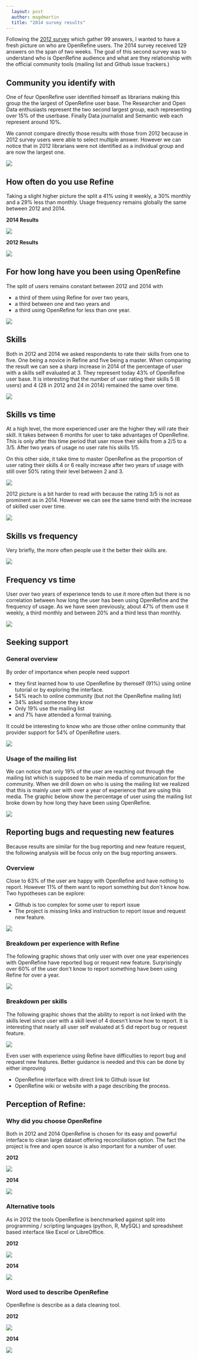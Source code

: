 ```yaml
---
  layout: post
  author: magdmartin
  title: "2014 survey results"
---
```


Following the [2012 survey](http://googlerefine.blogspot.ca/2012/10/google-refine-usage-survey-results.html) which gather 99 answers, I wanted to have a fresh picture on who are OpenRefine users. The 2014 survey received 129 answers on the span of two weeks. The goal of this second survey was to understand who is OpenRefine audience and what are they relationship with the official community tools (mailing list and Github issue trackers.) 

## Community you identify with

One of four OpenRefine user identified himself as librarians making this group the the largest of OpenRefine user base. The Researcher and Open Data enthusiasts represent the two second largest group, each representing over 15% of the userbase. Finally Data journalist and Semantic web each represent around 10%.

We cannot compare directly those results with those from 2012 because in 2012 survey users were able to select multiple answer. However we can notice that in 2012 librarians were not identified as a individual group and are now the largest one. 

<a href="https://raw.github.com/OpenRefine/openrefine.github.com/master/images/2014survey/1.png"><img src="/images/2014survey/1.png" class="inset" /></a>

##  How often do you use Refine
Taking a slight higher picture the split a 41% using it weekly, a 30% monthly and a 29% less than monthly. Usage frequency remains globally the same between 2012 and 2014.

**2014 Results**

<a href="https://raw.github.com/OpenRefine/openrefine.github.com/master/images/2014survey/21.png"><img src="/images/2014survey/21.png" class="inset" /></a>

**2012 Results**

<a href="http://4.bp.blogspot.com/-ay80Gmy0uxI/UH_AaxYo6hI/AAAAAAAABxg/BBAk5L6STro/s1600/03.png"><img src="http://4.bp.blogspot.com/-ay80Gmy0uxI/UH_AaxYo6hI/AAAAAAAABxg/BBAk5L6STro/s1600/03.png" class="inset" /></a>


## For how long have you been using OpenRefine
The split of users remains constant between 2012 and 2014 with 
- a third of them using Refine for over two years, 
- a third between one and two years and 
- a third using OpenRefine for less than one year.

<a href="https://raw.github.com/OpenRefine/openrefine.github.com/master/images/2014survey/22.png"><img src="/images/2014survey/22.png" class="inset" /></a>

## Skills
Both in 2012 and 2014 we asked respondents to rate their skills from one to five. One being a novice in Refine and five being a master. When comparing the result we can see a sharp increase in 2014 of the percentage of user with a skills self evaluated at 3. They represent today 43% of OpenRefine user base. It is interesting that the number of user rating their skills 5 (6 users) and 4  (28 in 2012 and 24 in 2014) remained the same over time. 

<a href="https://raw.github.com/OpenRefine/openrefine.github.com/master/images/2014survey/3.png"><img src="/images/2014survey/3.png" class="inset" /></a>

## Skills vs time 
At a high level, the more experienced user are the higher they will rate their skill. 
It takes between 6 months for user to take advantages of OpenRefine. This is only after this time period that user move their skills from a 2/5 to a 3/5. After two years of usage no user rate his skills 1/5.

On this other side, it take time to master OpenRefine as the proportion of user rating their skills 4 or 6 really increase after two years of usage with still over 50% rating their level between 2 and 3.

<a href="https://raw.github.com/OpenRefine/openrefine.github.com/master/images/2014survey/4.png"><img src="/images/2014survey/4.png" class="inset" /></a>

2012 picture is a bit harder to read with because the rating 3/5 is not as prominent as in 2014. However we can see the same trend with the increase of skilled user over time. 

<a href="https://raw.github.com/OpenRefine/openrefine.github.com/master/images/2014survey/4-2012.png"><img src="/images/2014survey/4-2012.png" class="inset" /></a>


## Skills vs frequency
Very briefly, the more often people use it the better their skills are. 

<a href="https://raw.github.com/OpenRefine/openrefine.github.com/master/images/2014survey/5.png"><img src="/images/2014survey/5.png" class="inset" /></a>


## Frequency vs time
User over two years of experience tends to use it more often but there is no correlation between how long the user has been using OpenRefine and the frequency of usage. As we have seen previously, about 47% of them use it weekly, a third monthly and between 20% and a third less than monthly. 

<a href="https://raw.github.com/OpenRefine/openrefine.github.com/master/images/2014survey/6.png"><img src="/images/2014survey/6.png" class="inset" /></a>

## Seeking support
### General overview
By order of importance when people need support 
- they first learned how to use OpenRefine by themself (91%) using online tutorial or by exploring the interface. 
- 54% reach to online community (but not the OpenRefine mailing list)
- 34% asked someone they know
- Only 19% use the mailing list 
- and 7% have attended a formal training. 

It could be interesting to know who are those other online community that provider support for 54% of OpenRefine users.

<a href="https://raw.github.com/OpenRefine/openrefine.github.com/master/images/2014survey/71.png"><img src="/images/2014survey/71.png" class="inset" /></a>

### Usage of the mailing list
We can notice that only 19% of the user are reaching out through the mailing list which is supposed to be main media of communication for the community. When we drill down on who is using the mailing list we realized that this is mainly user with over a year of experience that are using this media. The graphic below show the percentage of user using the mailing list broke down by how long they have been using OpenRefine. 

<a href="https://raw.github.com/OpenRefine/openrefine.github.com/master/images/2014survey/72.png"><img src="/images/2014survey/72.png" class="inset" /></a>

## Reporting bugs and requesting new features
Because results are similar for the bug reporting and new feature request, the following analysis will be focus only on the bug reporting answers.

### Overview
Close to 63% of the user are happy with OpenRefine and have nothing to report. However 11% of them want to report something but don't know how. Two hypotheses can be explore:
- Github is too complex for some user to report issue
- The project is missing links and instruction to report issue and request new feature. 

<a href="https://raw.github.com/OpenRefine/openrefine.github.com/master/images/2014survey/81.png"><img src="/images/2014survey/81.png" class="inset" /></a>

### Breakdown per experience with Refine
The following graphic shows that only user with over one year experiences with OpenRefine have reported bug or request new feature. Surprisingly over 60% of the user don't know to report something have been using Refine for over a year.

<a href="https://raw.github.com/OpenRefine/openrefine.github.com/master/images/2014survey/82.png"><img src="/images/2014survey/82.png" class="inset" /></a>


### Breakdown per skills
The following graphic shows that the ability to report is not linked with the skills level since user with a skill level of 4 doesn't know how to report. It is interesting that nearly all user self evaluated at 5 did report bug or request feature. 

<a href="https://raw.github.com/OpenRefine/openrefine.github.com/master/images/2014survey/83.png"><img src="/images/2014survey/83.png" class="inset" /></a>

Even user with experience using Refine have difficulties to report bug and request new features. Better guidance is needed and this can be done by either improving
- OpenRefine interface with direct link to Github issue list
- OpenRefine wiki or website with a page describing the process.


## Perception of Refine:
### Why did you choose OpenRefine
Both in 2012 and 2014 OpenRefine is chosen for its easy and powerful interface to clean large dataset offering reconciliation option. The fact the project is free and open source is also important for a number of user.

**2012**

<a href="https://raw.github.com/OpenRefine/openrefine.github.com/master/images/2014survey/why2012.png"><img src="/images/2014survey/why2012.png" class="inset" /></a>

**2014**

<a href="https://raw.github.com/OpenRefine/openrefine.github.com/master/images/2014survey/why2014.png"><img src="/images/2014survey/why2014.png" class="inset" /></a>

### Alternative tools 
As in 2012 the tools OpenRefine is benchmarked against split into programming / scripting languages (python, R, MySQL) and spreadsheet based interface like Excel or LibreOffice. 

**2012**

<a href="https://raw.github.com/OpenRefine/openrefine.github.com/master/images/2014survey/tools2012.png"><img src="/images/2014survey/tools2012.png" class="inset" /></a>

**2014**

<a href="https://raw.github.com/OpenRefine/openrefine.github.com/master/images/2014survey/tools2014.png"><img src="/images/2014survey/tools2014.png" class="inset" /></a>

### Word used to describe OpenRefine
OpenRefine is describe as a data cleaning tool.

**2012**

<a href="https://raw.github.com/OpenRefine/openrefine.github.com/master/images/2014survey/describe2012.png"><img src="/images/2014survey/describe2012.png" class="inset" /></a>


**2014**

<a href="https://raw.github.com/OpenRefine/openrefine.github.com/master/images/2014survey/describe2014.png"><img src="/images/2014survey/describe2014.png" class="inset" /></a>



